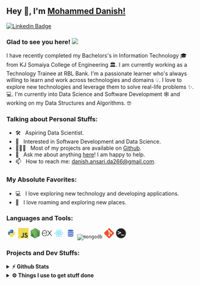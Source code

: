 ## Hey 👋, I'm [Mohammed Danish!](https://github.com/iDanishDev)

[![Linkedin Badge](https://img.shields.io/badge/-LinkedIn-0e76a8?style=flat-square&logo=Linkedin&logoColor=white)](https://www.linkedin.com/in/mohammed-danish-ansari-4076311a4/)


### Glad to see you here!  ![](https://visitor-badge.glitch.me/badge?page_id=iDanishDev.iDanishDev&style=flat-square&color=0088cc)

I have recently completed my Bachelors's in Information Technology 🎓 from KJ Somaiya College of Engineering 🏛. I am currently working as a Technology Trainee at RBL Bank. I'm a passionate learner who's always willing to learn and work across technologies and domains 💡. I love to explore new technologies and leverage them to solve real-life problems ✨. 💻. I'm currently into Data Science and Software Development 🕸️ and working on my Data Structures and Algorithms. 🤓



### Talking about Personal Stuffs:

- 🛠 &nbsp; Aspiring Data Scientist.
- 🚀 &nbsp; Interested in Software Development and Data Science.
- 👨🏻‍💻 &nbsp; Most of my projects are available on [Github](https://github.com/iDanishDev).
- 💬 &nbsp; Ask me about anything [here](https://www.linkedin.com/in/mohammed-danish-ansari-4076311a4/)! I am happy to help.
- 📫 &nbsp; How to reach me: danish.ansari.da266@gmail.com.


### My Absolute Favorites:

- 💻 &nbsp; I love exploring new technology and developing applications.
- 🌴 &nbsp; I love roaming and exploring new places.

### Languages and Tools:

<code><img height="27" src="https://raw.githubusercontent.com/github/explore/80688e429a7d4ef2fca1e82350fe8e3517d3494d/topics/python/python.png" alt="python"></code>
<code><img height="27" src="https://raw.githubusercontent.com/github/explore/80688e429a7d4ef2fca1e82350fe8e3517d3494d/topics/javascript/javascript.png" alt="javascript"></code>
<code><img height="27" src="https://raw.githubusercontent.com/github/explore/80688e429a7d4ef2fca1e82350fe8e3517d3494d/topics/nodejs/nodejs.png" alt="nodejs"></code>
<code><img height="27" src="https://raw.githubusercontent.com/devicons/devicon/master/icons/express/express-original.svg" alt="expressjs"></code>
<code><img height="27" src="https://raw.githubusercontent.com/github/explore/80688e429a7d4ef2fca1e82350fe8e3517d3494d/topics/react/react.png" alt="react"></code>
<code><img height="27" src="https://raw.githubusercontent.com/github/explore/80688e429a7d4ef2fca1e82350fe8e3517d3494d/topics/sql/sql.png" alt="sql"></code>
<code><img height="27" src="https://encrypted-tbn0.gstatic.com/images?q=tbn%3AANd9GcSTTzPAw-55ssm1Im594xYZ9eRQu2JylrkYLg&usqp=CAU" alt="mongodb"></code>
<code><img height="27" src="https://raw.githubusercontent.com/devicons/devicon/master/icons/git/git-original.svg" alt="git"></code>
<code><img height="27" src="https://raw.githubusercontent.com/github/explore/80688e429a7d4ef2fca1e82350fe8e3517d3494d/topics/terminal/terminal.png" alt="terminal"></code>


### Projects and Dev Stuffs:

<details>	
  <summary><b>⚡ Github Stats</b></summary>
	<img height="180em" src="https://github-readme-stats.vercel.app/api/top-langs/?username=iDanishDev&exclude_repo=Hisaab-Kitaab,Online-Course-Portal,Social-Networking-App,SMA--MERN,Repo,Final_Year,URL-Shrinker-using-NodeJS,E-Commerce-App-using-Reactjs,NodeJs-Authentication-with-Passport.js, Coursera-Reactjs-Assignments&show_icons=true&hide_border=true&layout=compact"/>
</details>

<details>	
  <br />
  <summary><b>⚙️ Things I use to get stuff done</b></summary>
  	<ul>
  	  <li><b>OS:</b> Windows 10</li>
	    <li><b>CPU: </b> Ryzen 3 2200g</li>
  	  <li><b>Radeon: </b> RX 580</li>
	    <li><b>Code Editor:</b> VSCode - The best editor out there.</li>
	    <li><b>To Stay Updated:</b> Kaggle, Analytics Vidhya and Linkedin</li>
	</ul>	
</details>
